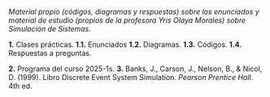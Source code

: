 *Material propio (códigos, diagramas y respuestas) sobre los enunciados y material de estudio (propios de la profesora Yris Olaya Morales) sobre Simulación de Sistemas.*

**1.** Clases prácticas.
   **1.1.** Enunciados
   **1.2.** Diagramas.
   **1.3.** Códigos.
   **1.4.** Respuestas a preguntas.

**2.** Programa del curso 2025-1s.
**3.** Banks, J., Carson, J., Nelson, B., & Nicol, D. (1999). Libro Discrete Event System Simulation. _Pearson Prentice Hall_. 4th ed.
